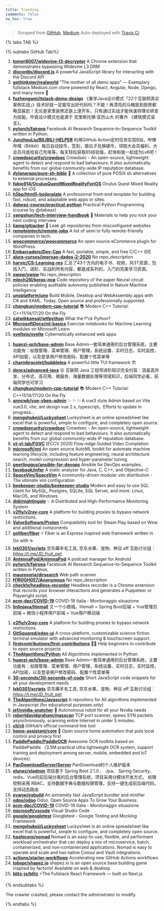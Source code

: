 ```yaml
---
title: Trending
comments: false
no_toc: true
---
```


> Scraped from [GitHub](https://github.com/trending), [Medium](https://medium.com/topic/popular)
Auto-deployed with [Travis Ci](https://travis-ci.org/)

{% tabs TAB %}
<!-- tab GitHub -->
{% subtabs GitHub Tab%}
<!-- tab Daily -->
1. [**tomer8007/widevine-l3-decryptor**](https://github.com/tomer8007/widevine-l3-decryptor)
A Chrome extension that demonstrates bypassing Widevine L3 DRM
2. [**discordjs/discord.js**](https://github.com/discordjs/discord.js)
A powerful JavaScript library for interacting with the Discord API
3. [**gothinkster/realworld**](https://github.com/gothinkster/realworld)
"The mother of all demo apps" — Exemplary fullstack Medium.com clone powered by React, Angular, Node, Django, and many more 🏅
4. [**fuzhengwei/itstack-demo-design**](https://github.com/fuzhengwei/itstack-demo-design)
《重学Java设计模式「22个互联网真实案例实战」》技术好就一定能写出好代码吗？不能！再漂亮的马桶放到厨房都略显尴尬！无论是家里装修还是上道开车，只有通过实战才能快速将理论转变为技能。毕竟设计模式也是源于 克里斯托佛·亚历山大 的著作 《建筑模式语言》。
5. [**pytorch/fairseq**](https://github.com/pytorch/fairseq)
Facebook AI Research Sequence-to-Sequence Toolkit written in Python.
6. [**JunzhouLiu/BILIBILI-HELPER**](https://github.com/JunzhouLiu/BILIBILI-HELPER)
利用GitHub Action定时任务实现B站，哔哩哔哩（Bilibili）每日自动投币，签到，银瓜子兑换硬币，领取大会员福利，大会员月底给自己充电等。每天轻松获取65经验值。赶快和我一起成为Lv6吧！
7. [**crowdsecurity/crowdsec**](https://github.com/crowdsecurity/crowdsec)
Crowdsec - An open-source, lightweight agent to detect and respond to bad behaviours. It also automatically benefits from our global community-wide IP reputation database.
8. [**dylanaraps/pure-sh-bible**](https://github.com/dylanaraps/pure-sh-bible)
📖 A collection of pure POSIX sh alternatives to external processes.
9. [**fabio914/OculusQuestMixedRealityForiOS**](https://github.com/fabio914/OculusQuestMixedRealityForiOS)
Oculus Quest Mixed Reality app for iOS
10. [**h5bp/html5-boilerplate**](https://github.com/h5bp/html5-boilerplate)
A professional front-end template for building fast, robust, and adaptable web apps or sites.
11. [**dabeaz-course/practical-python**](https://github.com/dabeaz-course/practical-python)
Practical Python Programming (course by @dabeaz)
12. [**yangshun/tech-interview-handbook**](https://github.com/yangshun/tech-interview-handbook)
💯 Materials to help you rock your next coding interview
13. [**liamg/gitjacker**](https://github.com/liamg/gitjacker)
🔪  Leak git repositories from misconfigured websites
14. [**remoteintech/remote-jobs**](https://github.com/remoteintech/remote-jobs)
A list of semi to fully remote-friendly companies in tech.
15. [**woocommerce/woocommerce**](https://github.com/woocommerce/woocommerce)
An open source eCommerce plugin for WordPress.
16. [**Embarcadero/Dev-Cpp**](https://github.com/Embarcadero/Dev-Cpp)
A fast, portable, simple, and free C/C++ IDE
17. [**alura-cursos/imersao-dados-2-2020**](https://github.com/alura-cursos/imersao-dados-2-2020)
No repo_description
18. [**harvic/CS-Learning-res**](https://github.com/harvic/CS-Learning-res)
汇总了43个方向的电子书、视频，共3T资源，包括入门、进阶、实战的所有内容，都是成系列的，入门的完美学习资源。
19. [**swow/swow**](https://github.com/swow/swow)
No repo_description
20. [**mlech26l/keras-ncp**](https://github.com/mlech26l/keras-ncp)
Code repository of the paper Neural circuit policies enabling auditable autonomy published in Nature Machine Intelligence
21. [**unoplatform/uno**](https://github.com/unoplatform/uno)
Build Mobile, Desktop and WebAssembly apps with C# and XAML. Today. Open source and professionally supported.
22. [**changkun/modern-cpp-tutorial**](https://github.com/changkun/modern-cpp-tutorial)
📚 Modern C++ Tutorial: C++11/14/17/20 On the Fly
23. [**satwikkansal/wtfpython**](https://github.com/satwikkansal/wtfpython)
What the f*ck Python?
24. [**MicrosoftDocs/ml-basics**](https://github.com/MicrosoftDocs/ml-basics)
Exercise notebooks for Machine Learning modules on Microsoft Learn
25. [**sveltejs/svelte**](https://github.com/sveltejs/svelte)
Cybernetically enhanced web apps
<!-- endtab -->
<!-- tab Weekly -->
1. [**huanzi-qch/base-admin**](https://github.com/huanzi-qch/base-admin)
Base Admin一套简单通用的后台管理系统，主要功能有：权限管理、菜单管理、用户管理，系统设置、实时日志，实时监控，API加密，以及登录用户修改密码、配置个性菜单等
2. [**charmbracelet/bubbletea**](https://github.com/charmbracelet/bubbletea)
A powerful little TUI framework 🏗
3. [**doocs/advanced-java**](https://github.com/doocs/advanced-java)
😮 互联网 Java 工程师进阶知识完全扫盲：涵盖高并发、分布式、高可用、微服务、海量数据处理等领域知识，后端同学必看，前端同学也可学习
4. [**changkun/modern-cpp-tutorial**](https://github.com/changkun/modern-cpp-tutorial)
📚 Modern C++ Tutorial: C++11/14/17/20 On the Fly
5. [**anncwb/vue-vben-admin**](https://github.com/anncwb/vue-vben-admin)
✨ ✨ ✨ A vue3 style Admin based on Vite vue3.0, vite, ant design vue 2.x, typescript，Efforts to update in progress...
6. [**mengshukeji/Luckysheet**](https://github.com/mengshukeji/Luckysheet)
Luckysheet is an online spreadsheet like excel that is powerful, simple to configure, and completely open source.
7. [**crowdsecurity/crowdsec**](https://github.com/crowdsecurity/crowdsec)
Crowdsec - An open-source, lightweight agent to detect and respond to bad behaviours. It also automatically benefits from our global community-wide IP reputation database.
8. [**vt-vl-lab/FGVC**](https://github.com/vt-vl-lab/FGVC)
[ECCV 2020] Flow-edge Guided Video Completion
9. [**microsoft/nni**](https://github.com/microsoft/nni)
An open source AutoML toolkit for automate machine learning lifecycle, including feature engineering, neural architecture search, model compression and hyper-parameter tuning.
10. [**geerlingguy/ansible-for-devops**](https://github.com/geerlingguy/ansible-for-devops)
Ansible for DevOps examples.
11. [**facebook/infer**](https://github.com/facebook/infer)
A static analyzer for Java, C, C++, and Objective-C
12. [**SpaceVim/SpaceVim**](https://github.com/SpaceVim/SpaceVim)
A community-driven modular vim distribution - The ultimate vim configuration
13. [**beekeeper-studio/beekeeper-studio**](https://github.com/beekeeper-studio/beekeeper-studio)
Modern and easy to use SQL client for MySQL, Postgres, SQLite, SQL Server, and more. Linux, MacOS, and Windows.
14. [**didi/nightingale**](https://github.com/didi/nightingale)
💡 A Distributed and High-Performance Monitoring System
15. [**v2fly/v2ray-core**](https://github.com/v2fly/v2ray-core)
A platform for building proxies to bypass network restrictions.
16. [**ValveSoftware/Proton**](https://github.com/ValveSoftware/Proton)
Compatibility tool for Steam Play based on Wine and additional components
17. [**gofiber/fiber**](https://github.com/gofiber/fiber)
⚡️ Fiber is an Express inspired web framework written in Go with ☕️
18. [**lxk0301/scripts**](https://github.com/lxk0301/scripts)
京东薅羊毛工具, 京东水果、宠物、种豆 aff 互助讨论组：https://t.me/JD_fruit_pet
19. [**AntennaPod/AntennaPod**](https://github.com/AntennaPod/AntennaPod)
A podcast manager for Android
20. [**pytorch/fairseq**](https://github.com/pytorch/fairseq)
Facebook AI Research Sequence-to-Sequence Toolkit written in Python.
21. [**maurosoria/dirsearch**](https://github.com/maurosoria/dirsearch)
Web path scanner
22. [**H1R0GH057/Anonymous**](https://github.com/H1R0GH057/Anonymous)
No repo_description
23. [**checkly/headless-recorder**](https://github.com/checkly/headless-recorder)
Headless recorder is a Chrome extension that records your browser interactions and generates a Puppeteer or Playwright script.
24. [**pcm-dpc/COVID-19**](https://github.com/pcm-dpc/COVID-19)
COVID-19 Italia - Monitoraggio situazione
25. [**linlinjava/litemall**](https://github.com/linlinjava/litemall)
又一个小商城。litemall = Spring Boot后端 + Vue管理员前端 + 微信小程序用户前端 + Vue用户移动端
<!-- endtab -->
<!-- tab Monthly -->
1. [**v2fly/v2ray-core**](https://github.com/v2fly/v2ray-core)
A platform for building proxies to bypass network restrictions.
2. [**GitSquared/edex-ui**](https://github.com/GitSquared/edex-ui)
A cross-platform, customizable science fiction terminal emulator with advanced monitoring & touchscreen support.
3. [**firstcontributions/first-contributions**](https://github.com/firstcontributions/first-contributions)
🚀✨ Help beginners to contribute to open source projects
4. [**TheAlgorithms/Python**](https://github.com/TheAlgorithms/Python)
All Algorithms implemented in Python
5. [**huanzi-qch/base-admin**](https://github.com/huanzi-qch/base-admin)
Base Admin一套简单通用的后台管理系统，主要功能有：权限管理、菜单管理、用户管理，系统设置、实时日志，实时监控，API加密，以及登录用户修改密码、配置个性菜单等
6. [**30-seconds/30-seconds-of-code**](https://github.com/30-seconds/30-seconds-of-code)
Short JavaScript code snippets for all your development needs
7. [**lxk0301/scripts**](https://github.com/lxk0301/scripts)
京东薅羊毛工具, 京东水果、宠物、种豆 aff 互助讨论组：https://t.me/JD_fruit_pet
8. [**TheAlgorithms/Javascript**](https://github.com/TheAlgorithms/Javascript)
A repository for All algorithms implemented in Javascript (for educational purposes only)
9. [**jef/nvidia-snatcher**](https://github.com/jef/nvidia-snatcher)
🤖 Autonomous robot for all your Nvidia needs
10. [**robertdavidgraham/masscan**](https://github.com/robertdavidgraham/masscan)
TCP port scanner, spews SYN packets asynchronously, scanning entire Internet in under 5 minutes.
11. [**cli/cli**](https://github.com/cli/cli)
GitHub’s official command line tool
12. [**home-assistant/core**](https://github.com/home-assistant/core)
🏡 Open source home automation that puts local control and privacy first
13. [**PaddlePaddle/PaddleOCR**](https://github.com/PaddlePaddle/PaddleOCR)
Awesome OCR toolkits based on PaddlePaddle （3.5M practical ultra lightweight OCR system, support training and deployment among server, mobile, embedded and IoT devices）
14. [**PanDownloadServer/Server**](https://github.com/PanDownloadServer/Server)
PanDownload的个人维护版本
15. [**elunez/eladmin**](https://github.com/elunez/eladmin)
项目基于 Spring Boot 2.1.0 、 Jpa、 Spring Security、redis、Vue的前后端分离的后台管理系统，项目采用分模块开发方式， 权限控制采用 RBAC，支持数据字典与数据权限管理，支持一键生成前后端代码，支持动态路由
16. [**evanw/esbuild**](https://github.com/evanw/esbuild)
An extremely fast JavaScript bundler and minifier
17. [**odoo/odoo**](https://github.com/odoo/odoo)
Odoo. Open Source Apps To Grow Your Business.
18. [**pcm-dpc/COVID-19**](https://github.com/pcm-dpc/COVID-19)
COVID-19 Italia - Monitoraggio situazione
19. [**microsoft/vscode**](https://github.com/microsoft/vscode)
Visual Studio Code
20. [**google/googletest**](https://github.com/google/googletest)
Googletest - Google Testing and Mocking Framework
21. [**mengshukeji/Luckysheet**](https://github.com/mengshukeji/Luckysheet)
Luckysheet is an online spreadsheet like excel that is powerful, simple to configure, and completely open source.
22. [**hashicorp/nomad**](https://github.com/hashicorp/nomad)
Nomad is an easy-to-use, flexible, and performant workload orchestrator that can deploy a mix of microservice, batch, containerized, and non-containerized applications. Nomad is easy to operate and scale and has native Consul and Vault integrations.
23. [**actions/starter-workflows**](https://github.com/actions/starter-workflows)
Accelerating new GitHub Actions workflows
24. [**tobspr/shapez.io**](https://github.com/tobspr/shapez.io)
shapez.io is an open source base building game inspired by factorio! Available on web & desktop
25. [**blitz-js/blitz**](https://github.com/blitz-js/blitz)
⚡️The Fullstack React Framework — built on Next.js
<!-- endtab -->
{% endsubtabs %}
<!-- endtab -->
<!-- tab Medium -->
The crawler crashed, please contact the administrator to modify.
<!-- endtab -->
{% endtabs %}

